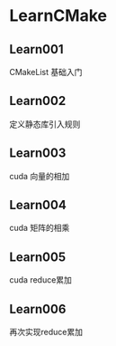 # LearnCMake

## Learn001
CMakeList 基础入门

## Learn002
定义静态库引入规则

## Learn003
cuda 向量的相加

## Learn004
cuda 矩阵的相乘

## Learn005
cuda reduce累加

## Learn006
再次实现reduce累加